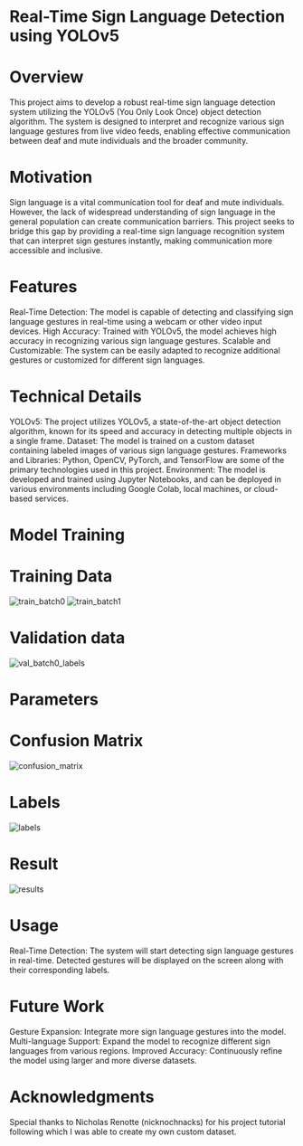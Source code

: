 # Real-Time Sign Language Detection using YOLOv5
# Overview
This project aims to develop a robust real-time sign language detection system utilizing the YOLOv5 (You Only Look Once) object detection algorithm. The system is designed to interpret and recognize various sign language gestures from live video feeds, enabling effective communication between deaf and mute individuals and the broader community.
# Motivation
Sign language is a vital communication tool for deaf and mute individuals. However, the lack of widespread understanding of sign language in the general population can create communication barriers. This project seeks to bridge this gap by providing a real-time sign language recognition system that can interpret sign gestures instantly, making communication more accessible and inclusive.
# Features
Real-Time Detection: The model is capable of detecting and classifying sign language gestures in real-time using a webcam or other video input devices.
High Accuracy: Trained with YOLOv5, the model achieves high accuracy in recognizing various sign language gestures.
Scalable and Customizable: The system can be easily adapted to recognize additional gestures or customized for different sign languages.
# Technical Details
YOLOv5: The project utilizes YOLOv5, a state-of-the-art object detection algorithm, known for its speed and accuracy in detecting multiple objects in a single frame.
Dataset: The model is trained on a custom dataset containing labeled images of various sign language gestures.
Frameworks and Libraries: Python, OpenCV, PyTorch, and TensorFlow are some of the primary technologies used in this project.
Environment: The model is developed and trained using Jupyter Notebooks, and can be deployed in various environments including Google Colab, local machines, or cloud-based services.
# Model Training
# Training Data
![train_batch0](https://github.com/user-attachments/assets/d732b84e-5f58-4f9d-a3f7-9101a26a5ded)
![train_batch1](https://github.com/user-attachments/assets/d63cd54d-85f0-40ea-814f-18e13b8875ed)
# Validation data 
![val_batch0_labels](https://github.com/user-attachments/assets/1e7de8ce-ea96-4987-9558-e0f29ebb3819)
# Parameters
# Confusion Matrix
![confusion_matrix](https://github.com/user-attachments/assets/e5828669-58ff-4275-89bf-5f1d189ff14f)
# Labels
![labels](https://github.com/user-attachments/assets/067a3234-6ee6-45b0-ad45-a93197cbdd5e)
# Result 
![results](https://github.com/user-attachments/assets/2bdd8c2e-1e8c-4e5b-865b-b4c127e8a6f0)
# Usage
Real-Time Detection: The system will start detecting sign language gestures in real-time. Detected gestures will be displayed on the screen along with their corresponding labels.
# Future Work
Gesture Expansion: Integrate more sign language gestures into the model.
Multi-language Support: Expand the model to recognize different sign languages from various regions.
Improved Accuracy: Continuously refine the model using larger and more diverse datasets.
# Acknowledgments
Special thanks to Nicholas Renotte (nicknochnacks) for his project tutorial following which I was able to create my own custom dataset.
